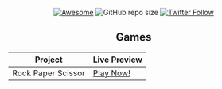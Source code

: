 <div align="center">

[![Awesome](https://awesome.re/badge.svg)](https://awesome.re)
![GitHub repo size](https://img.shields.io/github/repo-size/Pranav-Jadhav09/User-Interface)
[![Twitter Follow](https://img.shields.io/twitter/follow/Pranav_Jadhav09?style=social)](https://twitter.com/Pranav_Jadhav09)

## Games

| Project            | Live Preview                             |
| ------------------ | ---------------------------------------- |
| Rock Paper Scissor | <a href="" target="_blank">Play Now!</a> |

</div>
